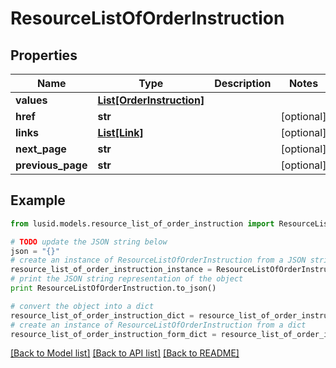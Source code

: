 # ResourceListOfOrderInstruction


## Properties
Name | Type | Description | Notes
------------ | ------------- | ------------- | -------------
**values** | [**List[OrderInstruction]**](OrderInstruction.md) |  | 
**href** | **str** |  | [optional] 
**links** | [**List[Link]**](Link.md) |  | [optional] 
**next_page** | **str** |  | [optional] 
**previous_page** | **str** |  | [optional] 

## Example

```python
from lusid.models.resource_list_of_order_instruction import ResourceListOfOrderInstruction

# TODO update the JSON string below
json = "{}"
# create an instance of ResourceListOfOrderInstruction from a JSON string
resource_list_of_order_instruction_instance = ResourceListOfOrderInstruction.from_json(json)
# print the JSON string representation of the object
print ResourceListOfOrderInstruction.to_json()

# convert the object into a dict
resource_list_of_order_instruction_dict = resource_list_of_order_instruction_instance.to_dict()
# create an instance of ResourceListOfOrderInstruction from a dict
resource_list_of_order_instruction_form_dict = resource_list_of_order_instruction.from_dict(resource_list_of_order_instruction_dict)
```
[[Back to Model list]](../README.md#documentation-for-models) [[Back to API list]](../README.md#documentation-for-api-endpoints) [[Back to README]](../README.md)


